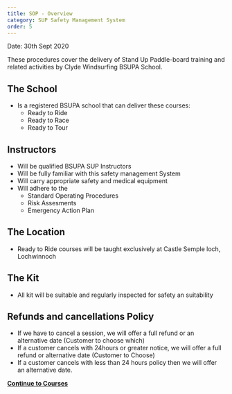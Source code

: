 ```yaml
---
title: SOP - Overview
category: SUP Safety Management System
order: 5
---
```

Date: 30th Sept 2020

These procedures cover the delivery of Stand Up Paddle-board training and related activities by Clyde Windsurfing BSUPA School.


## The School
- Is a registered BSUPA school that can deliver these courses:
   - Ready to Ride     
   - Ready to Race   
   - Ready to Tour   

## Instructors
- Will be qualified BSUPA SUP Instructors
- Will be fully familiar with this safety management System
- Will carry appropriate safety and medical equipment
- Will adhere to the
   - Standard Operating Procedures
   - Risk Assesments
   - Emergency Action Plan

## The Location
- Ready to Ride courses will be taught exclusively at Castle Semple loch, Lochwinnoch

## The Kit
- All kit will be suitable and regularly inspected for safety an suitability

## Refunds and cancellations Policy
- If we have to cancel a session, we will offer a full refund or an alternative date (Customer to choose which)
- If a customer cancels with 24hours or greater notice, we will offer a full refund or alternative date (Customer to Choose)
- If a customer cancels with less than 24 hours policy then we will offer an alternative date.

**[Continue to Courses](/clyde/Content/05-SUP_SOP_Courses/)**
